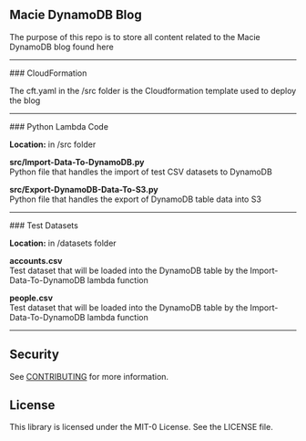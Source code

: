 ## Macie DynamoDB Blog

The purpose of this repo is to store all content related to the Macie DynamoDB blog found here <Blog URL will go here>
<hr/>
### CloudFormation

The cft.yaml in the /src folder is the Cloudformation template used to deploy the blog

<hr/>
### Python Lambda Code

**Location:** in /src folder

**src/Import-Data-To-DynamoDB.py**
<br>
Python file that handles the import of test CSV datasets to DynamoDB

**src/Export-DynamoDB-Data-To-S3.py**
<br>
Python file that handles the export of DynamoDB table data into S3

<hr/>
### Test Datasets

**Location:** in /datasets folder

**accounts.csv** <br>Test dataset that will be loaded into the DynamoDB table by the Import-Data-To-DynamoDB lambda function

**people.csv** <br> Test dataset that will be loaded into the DynamoDB table by the Import-Data-To-DynamoDB lambda function

<hr/>

## Security

See [CONTRIBUTING](CONTRIBUTING.md#security-issue-notifications) for more information.

## License

This library is licensed under the MIT-0 License. See the LICENSE file.
